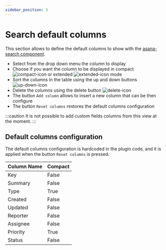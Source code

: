 ```yaml
---
sidebar_position: 3
---
```

# Search default columns

This section allows to define the default columns to show with the [asana-search component](/docs/configuration/search-default-columns).

- Select from the drop down menu the column to display
- Choose if you want the column to be displayed in compact ![compact-icon](/img/compact-icon.png) or extended ![extended-icon](/img/extended-icon.png) mode
- Sort the columns in the table using the up and down buttons ![up-down-icon](/img/up-down-icon.png)
- Delete the columns using the delete button ![delete-icon](/img/delete-icon.png)
- The button `Add column` allows to insert a new column that can be then configure
- The button `Reset columns` restores the default columns configuration

:::caution
It is not possible to add custom fields columns from this view at the moment.
:::

## Default columns configuration

The default columns configuration is hardcoded in the plugin code, and it is applied when the button `Reset columns` is pressed.

| Column Name | Compact |
|-|-|
| Key | False |
| Summary | False |
| Type | True |
| Created | False |
| Updated | False |
| Reporter | False |
| Assignee | False |
| Priority | True |
| Status | False |
